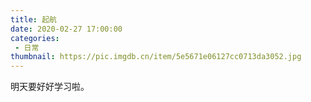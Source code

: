 ```yaml
---
title: 起航
date: 2020-02-27 17:00:00
categories:
 - 日常
thumbnail: https://pic.imgdb.cn/item/5e5671e06127cc0713da3052.jpg
---
```


明天要好好学习啦。

<!--more-->